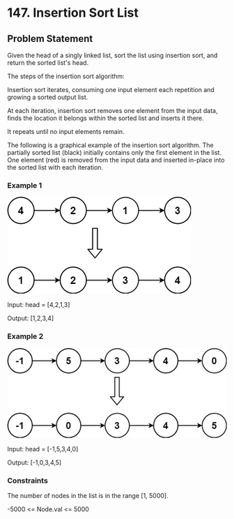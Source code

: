 # 147. Insertion Sort List

## Problem Statement

Given the head of a singly linked list, sort the list using insertion sort, and return the sorted list's head.

The steps of the insertion sort algorithm:

Insertion sort iterates, consuming one input element each repetition and growing a sorted output list.

At each iteration, insertion sort removes one element from the input data, finds the location it belongs within the sorted list and inserts it there.

It repeats until no input elements remain.

The following is a graphical example of the insertion sort algorithm. The partially sorted list (black) initially contains only the first element in the list. One element (red) is removed from the input data and inserted in-place into the sorted list with each iteration.

### Example 1

![Alt text](./example1.jpg)

Input: head = [4,2,1,3]

Output: [1,2,3,4]

### Example 2

![Alt text](./example2.jpg)

Input: head = [-1,5,3,4,0]

Output: [-1,0,3,4,5]

### Constraints

The number of nodes in the list is in the range [1, 5000].

-5000 <= Node.val <= 5000
